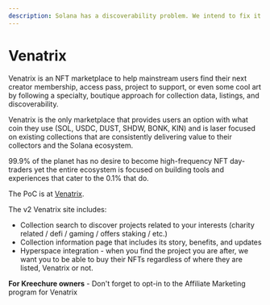 ```yaml
---
description: Solana has a discoverability problem. We intend to fix it.
---
```


# Venatrix

Venatrix is an NFT marketplace to help mainstream users find their next creator membership, access pass, project to support, or even some cool art by following a specialty, boutique approach for collection data, listings, and discoverability.

Venatrix is the only marketplace that provides users an option with what coin they use (SOL, USDC, DUST, SHDW, BONK, KIN) and is laser focused on existing collections that are consistently delivering value to their collectors and the Solana ecosystem.

99.9% of the planet has no desire to become high-frequency NFT day-traders yet the entire ecosystem is focused on building tools and experiences that cater to the 0.1% that do.

The PoC is at [Venatrix](https://beta.venatrix.xyz/).

The v2 Venatrix site includes:

* Collection search to discover projects related to your interests (charity related / defi / gaming / offers staking / etc.)
* Collection information page that includes its story, benefits, and updates
* Hyperspace integration - when you find the project you are after, we want you to be able to buy their NFTs regardless of where they are listed, Venatrix or not.

**For Kreechure owners** - Don't forget to opt-in to the Affiliate Marketing program for Venatrix
